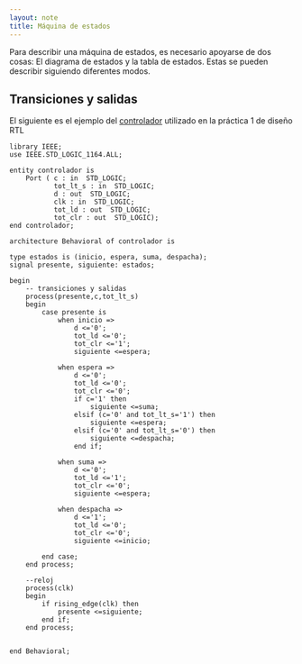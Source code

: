 ```yaml
---
layout: note
title: Máquina de estados
---
```


Para describir una máquina de estados, es necesario apoyarse de dos cosas: El diagrama de estados y la tabla de estados. Estas se pueden describir siguiendo diferentes modos.  
  

## Transiciones y salidas

  
El siguiente es el ejemplo del [controlador](../../../6to%20Semestre/DLPs/Diseño%20RTL/Desarrollar%20la%20máquina%20de%20estados%20del%20controlador.md) utilizado en la práctica 1 de diseño RTL  

```
library IEEE;  
use IEEE.STD_LOGIC_1164.ALL;  
  
entity controlador is  
    Port ( c : in  STD_LOGIC;  
           tot_lt_s : in  STD_LOGIC;  
           d : out  STD_LOGIC;  
           clk : in  STD_LOGIC;  
           tot_ld : out  STD_LOGIC;  
           tot_clr : out  STD_LOGIC);  
end controlador;  
  
architecture Behavioral of controlador is  
  
type estados is (inicio, espera, suma, despacha);  
signal presente, siguiente: estados;  
  
begin  
    -- transiciones y salidas  
    process(presente,c,tot_lt_s)  
    begin  
        case presente is  
            when inicio =>  
                d <='0';  
                tot_ld <='0';  
                tot_clr <='1';  
                siguiente <=espera;  
  
            when espera =>  
                d <='0';  
                tot_ld <='0';  
                tot_clr <='0';  
                if c='1' then  
                    siguiente <=suma;  
                elsif (c='0' and tot_lt_s='1') then  
                    siguiente <=espera;  
                elsif (c='0' and tot_lt_s='0') then  
                    siguiente <=despacha;  
                end if;  
  
            when suma =>  
                d <='0';  
                tot_ld <='1';  
                tot_clr <='0';  
                siguiente <=espera;  
  
            when despacha =>  
                d <='1';  
                tot_ld <='0';  
                tot_clr <='0';  
                siguiente <=inicio;  
  
        end case;  
    end process;  
  
    --reloj  
    process(clk)  
    begin  
        if rising_edge(clk) then  
            presente <=siguiente;  
        end if;  
    end process;  
  
  
end Behavioral;
```
